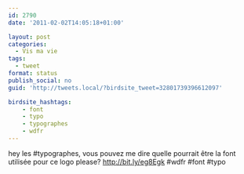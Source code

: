 ```yaml
---
id: 2790
date: '2011-02-02T14:05:18+01:00'

layout: post
categories:
  - Vis ma vie
tags:
  - tweet
format: status
publish_social: no
guid: 'http://tweets.local/?birdsite_tweet=32801739396612097'

birdsite_hashtags:
    - font
    - typo
    - typographes
    - wdfr
---
```


hey les #typographes, vous pouvez me dire quelle pourrait être la font utilisée pour ce logo please? http://bit.ly/eg8Egk #wdfr #font #typo